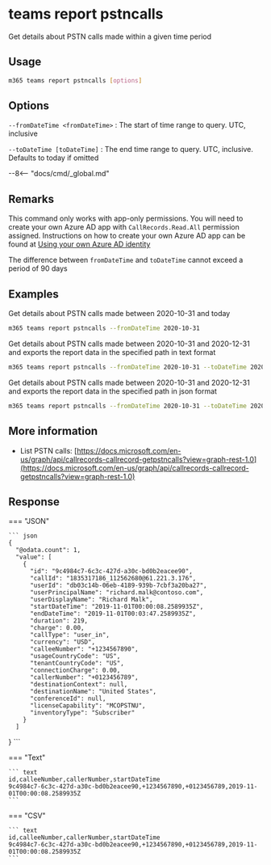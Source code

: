 # teams report pstncalls

Get details about PSTN calls made within a given time period

## Usage

```sh
m365 teams report pstncalls [options]
```

## Options

`--fromDateTime <fromDateTime>`
: The start of time range to query. UTC, inclusive

`--toDateTime [toDateTime]`
: The end time range to query. UTC, inclusive. Defaults to today if omitted

--8<-- "docs/cmd/_global.md"

## Remarks

This command only works with app-only permissions. You will need to create your own Azure AD app with `CallRecords.Read.All` permission assigned. Instructions on how to create your own Azure AD app can be found at [Using your own Azure AD identity](../../../user-guide/using-own-identity.md)

The difference between `fromDateTime` and `toDateTime` cannot exceed a period of 90 days

## Examples

Get details about PSTN calls made between 2020-10-31 and today

```sh
m365 teams report pstncalls --fromDateTime 2020-10-31
```

Get details about PSTN calls made between 2020-10-31 and 2020-12-31 and exports the report data in the specified path in text format

```sh
m365 teams report pstncalls --fromDateTime 2020-10-31 --toDateTime 2020-12-31 --output text > "pstncalls.txt"
```

Get details about PSTN calls made between 2020-10-31 and 2020-12-31 and exports the report data in the specified path in json format

```sh
m365 teams report pstncalls --fromDateTime 2020-10-31 --toDateTime 2020-12-31 --output json > "pstncalls.json"
```

## More information

- List PSTN calls: [https://docs.microsoft.com/en-us/graph/api/callrecords-callrecord-getpstncalls?view=graph-rest-1.0](https://docs.microsoft.com/en-us/graph/api/callrecords-callrecord-getpstncalls?view=graph-rest-1.0)

## Response

=== "JSON"

    ``` json
    {
      "@odata.count": 1,
      "value": [
        {
          "id": "9c4984c7-6c3c-427d-a30c-bd0b2eacee90",
          "callId": "1835317186_112562680@61.221.3.176",
          "userId": "db03c14b-06eb-4189-939b-7cbf3a20ba27",
          "userPrincipalName": "richard.malk@contoso.com",
          "userDisplayName": "Richard Malk",
          "startDateTime": "2019-11-01T00:00:08.2589935Z",
          "endDateTime": "2019-11-01T00:03:47.2589935Z",
          "duration": 219,
          "charge": 0.00,
          "callType": "user_in",
          "currency": "USD",
          "calleeNumber": "+1234567890",
          "usageCountryCode": "US",
          "tenantCountryCode": "US",
          "connectionCharge": 0.00,
          "callerNumber": "+0123456789",
          "destinationContext": null,
          "destinationName": "United States",
          "conferenceId": null,
          "licenseCapability": "MCOPSTNU",
          "inventoryType": "Subscriber"
        }
      ]
  }
    ```

=== "Text"

    ``` text
    id,calleeNumber,callerNumber,startDateTime
    9c4984c7-6c3c-427d-a30c-bd0b2eacee90,+1234567890,+0123456789,2019-11-01T00:00:08.2589935Z
    ```

=== "CSV"

    ``` text
    id,calleeNumber,callerNumber,startDateTime
    9c4984c7-6c3c-427d-a30c-bd0b2eacee90,+1234567890,+0123456789,2019-11-01T00:00:08.2589935Z
    ```
